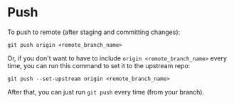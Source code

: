 # Push

To push to remote (after staging and committing changes):

`git push origin <remote_branch_name>`

Or, if you don't want to have to include `origin <remote_branch_name>` every time, you can run this command to set it to the upstream repo:

`git push --set-upstream origin <remote_branch_name>`

After that, you can just run `git push` every time (from your branch).